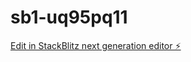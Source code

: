 # sb1-uq95pq11

[Edit in StackBlitz next generation editor ⚡️](https://stackblitz.com/~/github.com/bhaskerkumarsingh/sb1-uq95pq11)